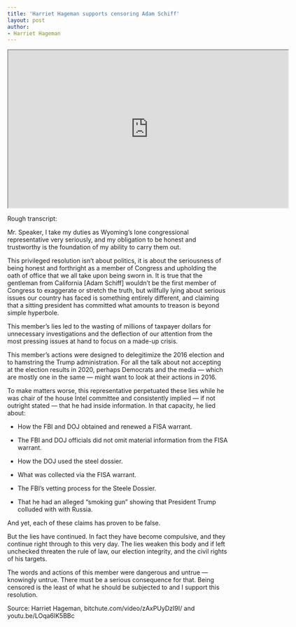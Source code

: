 ```yaml
---
title: 'Harriet Hageman supports censoring Adam Schiff'
layout: post
author:
- Harriet Hageman
---
```


<iframe width="640" height="360" src="https://www.bitchute.com/embed/zAxPUyDzI9I/" title="Harriet Hageman supports censoring Adam Schiff" allowfullscreen></iframe>

Rough transcript:

Mr. Speaker, I take my duties as Wyoming’s lone congressional representative very seriously, and my obligation to be honest and trustworthy is the foundation of my ability to carry them out.

This privileged resolution isn’t about politics, it is about the seriousness of being honest and forthright as a member of Congress and upholding the oath of office that we all take upon being sworn in. It is true that the gentleman from California [Adam Schiff] wouldn’t be the first member of Congress to exaggerate or stretch the truth, but willfully lying about serious issues our country has faced is something entirely different, and claiming that a sitting president has committed what amounts to treason is beyond simple hyperbole.

This member’s lies led to the wasting of millions of taxpayer dollars for unnecessary investigations and the deflection of our attention from the most pressing issues at hand to focus on a made-up crisis.

This member’s actions were designed to delegitimize the 2016 election and to hamstring the Trump administration. For all the talk about not accepting at the election results in 2020, perhaps Democrats and the media — which are mostly one in the same — might want to look at their actions in 2016.

To make matters worse, this representative perpetuated these lies while he was chair of the house Intel committee and consistently implied — if not outright stated — that he had inside information. In that capacity, he lied about:

- How the FBI and DOJ obtained and renewed a FISA warrant.

- The FBI and DOJ officials did not omit material information from the FISA warrant.

- How the DOJ used the steel dossier.

- What was collected via the FISA warrant.

- The FBI’s vetting process for the Steele Dossier.

- That he had an alleged “smoking gun” showing that President Trump colluded with with Russia.

And yet, each of these claims has proven to be false.

But the lies have continued. In fact they have become compulsive, and they continue right through to this very day. The lies weaken this body and if left unchecked threaten the rule of law, our election integrity, and the civil rights of his targets.

The words and actions of this member were dangerous and untrue — knowingly untrue. There must be a serious consequence for that. Being censored is the least of what he should be subjected to and I support this resolution.

Source: Harriet Hageman, bitchute.com/video/zAxPUyDzI9I/ and youtu.be/LOqa6lK5BBc
